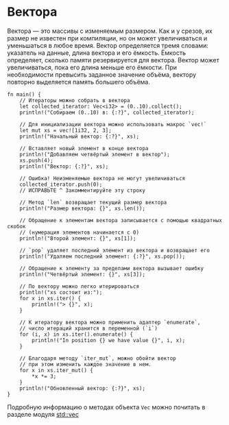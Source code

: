 # Вектора

Вектора — это массивы с изменяемым размером. Как и у срезов, их размер не
известен при компиляции, но он может увеличиваться и уменьшаться в любое время.
Вектор определяется тремя словами: указатель на данные, длина вектора и
его ёмкость. Ёмкость определяет, сколько памяти резервируется для вектора.
Вектор может увеличиваться, пока его длина меньше его ёмкости. При необходимости
превысить заданное значение объёма, вектору повторно выделяется память большего
объёма.

```rust,editable,ignore,mdbook-runnable
fn main() {
    // Итераторы можно собрать в вектора
    let collected_iterator: Vec<i32> = (0..10).collect();
    println!("Собираем (0..10) в: {:?}", collected_iterator);

    // Для инициализации вектора можно использовать макрос `vec!`
    let mut xs = vec![1i32, 2, 3];
    println!("Начальный вектор: {:?}", xs);

    // Вставляет новый элемент в конце вектора
    println!("Добавляем четвёртый элемент в вектор");
    xs.push(4);
    println!("Вектор: {:?}", xs);

    // Ошибка! Неизменяемые вектора не могут увеличиваться
    collected_iterator.push(0);
    // ИСПРАВЬТЕ ^ Закомментируйте эту строку

    // Метод `len` возвращает текущий размер вектора
    println!("Размер вектора: {}", xs.len());

    // Обращение к элементам вектора записывается с помощью квадратных скобок
    // (нумерация элементов начинается с 0)
    println!("Второй элемент: {}", xs[1]);

    // `pop` удаляет последний элемент из вектора и возвращает его
    println!("Удаляем последний элемент: {:?}", xs.pop());

    // Обращение к элементу за пределами вектора вызывает ошибку
    println!("Четвёртый элемент: {}", xs[3]);

    // По вектору можно легко итерироваться
    println!("xs состоит из:");
    for x in xs.iter() {
        println!("> {}", x);
    }

    // К итератору вектора можно применить адаптер `enumerate`,
    // число итераций хранится в переменной (`i`)
    for (i, x) in xs.iter().enumerate() {
        println!("In position {} we have value {}", i, x);
    }

    // Благодаря методу `iter_mut`, можно обойти вектор
    // при этом изменить каждое значение в нем.
    for x in xs.iter_mut() {
        *x *= 3;
    }
    println!("Обновленный вектор: {:?}", xs);
}
```

Подробную информацию о методах объекта `Vec`
можно почитать в разделе модуля [std::vec][vec]

[vec]: https://doc.rust-lang.org/std/vec/
